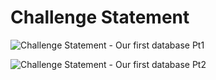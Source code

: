 # Challenge Statement

![Challenge Statement - Our first database Pt1](https://user-images.githubusercontent.com/62315321/150431918-6bcae765-0e09-43bc-8f81-e60326660fd7.png)

![Challenge Statement - Our first database Pt2](https://user-images.githubusercontent.com/62315321/150431923-3e045319-3499-4618-9d46-c0c9108d752f.png)
